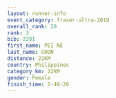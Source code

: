 ```yaml
---
layout: runner-info 
event_category: fraser-ultra-2019 
overall_rank: 20
rank: 3
bib: 2281
first_name: PEI NE
last_name: GOON
distance: 22KM
country: Philippines
category_km: 22KM
gender: Female
finish_time: 2-49-26
---
```

